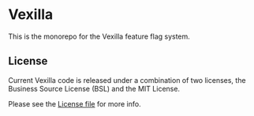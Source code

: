 # Vexilla

This is the monorepo for the Vexilla feature flag system.

## License

Current Vexilla code is released under a combination of two licenses, the Business Source License (BSL) and the MIT License.

Please see the [License file](./LICENSE) for more info.
